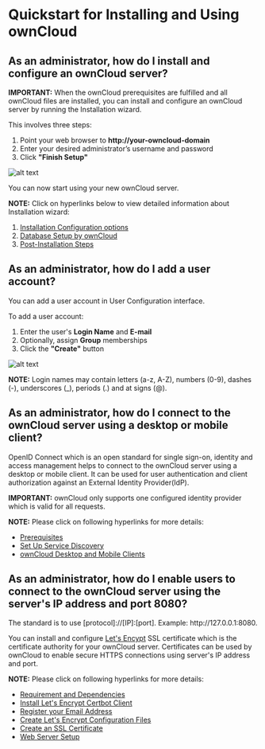 <h1>Quickstart for Installing and Using ownCloud</h1>

<h2>As an administrator, how do I install and configure an ownCloud server?</h2>

<p><strong>IMPORTANT:</strong> When the ownCloud prerequisites are fulfilled and all ownCloud files are installed, you can install and configure an ownCloud server by running the Installation wizard. </p>

<p>This involves three steps:</p>

<ol>
<li>Point your web browser to <strong>http://your-owncloud-domain</strong></li>
<li>Enter your desired administrator’s username and password</li>
<li>Click <strong>"Finish Setup"</strong> </li>
</ol>

<p><img src="https://doc.owncloud.com/server/10.8/admin_manual/_images/installation/install-wizard-a.jpg" alt="alt text" title="" /></p>

<p>You can now start using your new ownCloud server.</p>

<p><strong>NOTE:</strong> Click on hyperlinks below to view detailed information about Installation wizard:</p>

<ol>
<li><a href="https://doc.owncloud.com/server/10.8/admin_manual/installation/installation_wizard.html#installation-configuration-options">Installation Configuration options</a></li>
<li><a href="https://doc.owncloud.com/server/10.8/admin_manual/installation/installation_wizard.html#database-setup-by-owncloud">Database Setup by ownCloud</a></li>
<li><a href="https://doc.owncloud.com/server/10.8/admin_manual/installation/installation_wizard.html#post-installation-steps">Post-Installation Steps</a></li>
</ol>

<h2>As an administrator, how do I add a user account?</h2>

<p>You can add a user account in User Configuration interface.</p>

<p>To add a user account:</p>

<ol>
<li>Enter the user's <strong>Login Name</strong> and <strong>E-mail</strong></li>
<li>Optionally, assign <strong>Group</strong> memberships</li>
<li>Click the <strong>"Create"</strong> button</li>
</ol>

<p><img src="https://doc.owncloud.com/server/10.8/admin_manual/_images/configuration/user/users-page-new-user.png" alt="alt text" title="" /></p>

<p><strong>NOTE:</strong> Login names may contain letters (a-z, A-Z), numbers (0-9), dashes (-), underscores (_), periods (.) and at signs (@).</p>

<h2>As an administrator, how do I connect to the ownCloud server using a desktop or mobile client?</h2>

<p>OpenID Connect which is an open standard for single sign-on, identity and access management helps to connect to the ownCloud server using a desktop or mobile client. It can be used for user authentication and client authorization against an External Identity Provider(IdP).</p>

<p><strong>IMPORTANT:</strong> ownCloud only supports one configured identity provider which is valid for all requests.</p>

<p><strong>NOTE:</strong> Please click on following hyperlinks for more details: </p>

<ul>
<li><a href="https://doc.owncloud.com/server/10.8/admin_manual/configuration/user/oidc/oidc.html#prerequisites">Prerequisites</a></li>
<li><a href="https://doc.owncloud.com/server/10.8/admin_manual/configuration/user/oidc/oidc.html#set-up-service-discovery">Set Up Service Discovery</a> </li>
<li><a href="https://doc.owncloud.com/server/10.8/admin_manual/configuration/user/oidc/oidc.html#owncloud-desktop-and-mobile-clients">ownCloud Desktop and Mobile Clients</a> </li>
</ul>

<h2>As an administrator, how do I enable users to connect to the ownCloud server using the server's IP address and port 8080?</h2>

<p>The standard is to use [protocol]://[IP]:[port]. Example: http://127.0.0.1:8080.</p>

<p>You can install and configure <a href="https://letsencrypt.org/">Let's Encypt</a> SSL certificate which is the certificate authority for your ownCloud server. Certificates can be used by ownCloud to enable secure HTTPS connections using server's IP address and port.</p>

<p><strong>NOTE:</strong> Please click on following hyperlinks for more details:</p>

<ul>
<li><a href="https://doc.owncloud.com/server/admin_manual/installation/letsencrypt/using_letsencrypt.html#requirements-dependencies">Requirement and Dependencies</a></li>
<li><a href="https://doc.owncloud.com/server/admin_manual/installation/letsencrypt/using_letsencrypt.html#install-lets-encrypts-certbot-client">Install Let's Encrypt Certbot Client</a></li>
<li><a href="https://doc.owncloud.com/server/admin_manual/installation/letsencrypt/using_letsencrypt.html#register-your-email-address">Register your Email Address</a></li>
<li><a href="https://doc.owncloud.com/server/admin_manual/installation/letsencrypt/using_letsencrypt.html#create-lets-encrypts-config-files">Create Let's Encrypt Configuration Files</a></li>
<li><a href="https://doc.owncloud.com/server/admin_manual/installation/letsencrypt/using_letsencrypt.html#create-an-ssl-certificate">Create an SSL Certificate</a></li>
<li><a href="https://doc.owncloud.com/server/admin_manual/installation/letsencrypt/using_letsencrypt.html#web-server-setup">Web Server Setup</a></li>
</ul>


